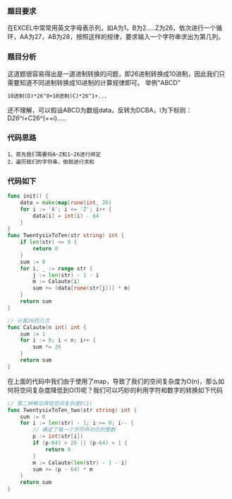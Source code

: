 ### 题目要求
在EXCEL中常常用英文字母表示列，如A为1，B为2.....Z为26，依次进行一个循环，AA为27，AB为28，按照这样的规律，要求输入一个字符串求出为第几列。

### 题目分析
这道题很容易得出是一道进制转换的问题，即26进制转换成10进制，因此我们只需要知道不同进制转换成10进制的计算规律即可。
举例"ABCD"
```txt
10进制(D)*26^0+10进制(C)*26^1+...
```
还不理解，可以假设ABCD为数组data，反转为DCBA，i为下标则：
D*26^i+C*26^(++i).....

### 代码思路
```
1、首先我们需要将A~Z和1~26进行绑定
2、遍历我们的字符串，倒叙进行求和
```
### 代码如下
```go
func init() {
	data = make(map[rune]int, 26)
	for i := 'A'; i <= 'Z'; i++ {
		data[i] = int(i) - 64
	}
}
func TwentysixToTen(str string) int {
	if len(str) <= 0 {
		return 0
	}
	sum := 0
	for i, _ := range str {
		j := len(str) - 1 - i
		m := Calaute(i)
		sum += (data[rune(str[j])] * m)
	}
	return sum
}

// 计算26的几次
func Calaute(n int) int {
	sum := 1
	for i := 0; i < n; i++ {
		sum *= 26
	}
	return sum
}
```
在上面的代码中我们由于使用了map，导致了我们的空间复杂度为O(n)，那么如何将空间复杂度降低到O(1)呢？我们可以巧妙的利用字符和数字的转换如下代码
```go
// 第二种解法降低空间复杂度O(1)
func TwentysixToTen_two(str string) int {
	sum := 0
	for i := len(str) - 1; i >= 0; i-- {
		// 确定了每一个字符所对应的整数
		p := int(str[i])
		if (p-64) > 26 || (p-64) < 1 {
			return 0
		}
		m := Calaute(len(str) - 1 - i)
		sum += (p - 64) * m
	}
	return sum
}
```